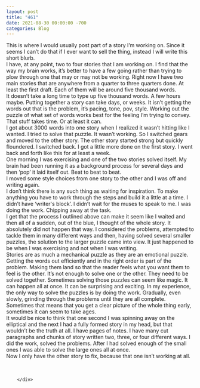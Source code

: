 ```yaml
---
layout: post
title: "461"
date: 2021-08-30 00:00:00 -700
categories: Blog
---
```


<div class="blog-content">
				<div class="paragraph"><span><span>This is where I would usually post part of a story I&rsquo;m working on. Since it seems I can&rsquo;t do that if I ever want to sell the thing, instead I will write this short blurb.&nbsp;</span></span><br><span></span><span><span>I have, at any point, two to four stories that I am working on. I find that the way my brain works, it&rsquo;s better to have a few going rather than trying to plow through one that may or may not be working. Right now I have two main stories that are anywhere from a quarter to three quarters done. At least the first draft. Each of them will be around five thousand words.&nbsp;</span></span><br><span></span><span><span>It doesn&rsquo;t take a long time to type up five thousand words. A few hours maybe. Putting together a story can take days, or weeks. It isn&rsquo;t getting the words out that is the problem, it&rsquo;s pacing, tone, pov, style. Working out the puzzle of what set of words works best for the feeling I&rsquo;m trying to convey. That stuff takes time. Or at least it can.</span></span><br><span></span><span><span>I got about 3000 words into one story when I realized it wasn&rsquo;t hitting like I wanted. I tried to solve that puzzle. It wasn&rsquo;t working. So I switched gears and moved to the other story. The other story started strong but quickly floundered. I switched back. I got a little more done on the first story. I went back and forth like this for at least a week.</span></span><br><span></span><span><span>One morning I was exercising and one of the two stories solved itself. My brain had been running it as a background process for several days and then &lsquo;pop&rsquo; it laid itself out. Beat to beat to beat.&nbsp;</span></span><br><span></span><span><span>I moved some style choices from one story to the other and I was off and writing again.&nbsp;</span></span><br><span></span><span><span>I don&rsquo;t think there is any such thing as waiting for inspiration. To make anything you have to work through the steps and build it a little at a time. I didn&rsquo;t have &lsquo;writer's block&rsquo;. I didn&rsquo;t wait for the muses to speak to me. I was doing the work. Chipping away at the task.&nbsp;</span></span><br><span></span><span><span>I get that the process I outlined above can make it seem like I waited and then all of a sudden, out of the blue, I thought of the whole story. It absolutely did not happen that way. I considered the problems, attempted to tackle them in many different ways and then, having solved several smaller puzzles, the solution to the larger puzzle came into view. It just happened to be when I was exercising and not when I was writing.&nbsp;</span></span><br><span></span><span><span>Stories are as much a mechanical puzzle as they are an emotional puzzle. Getting the words out efficiently and in the right order is part of the problem. Making them land so that the reader feels what you want them to feel is the other. It&rsquo;s not enough to solve one or the other. They need to be solved together. Sometimes solving those puzzles can seem like magic. It can happen all at once. It can be surprising and exciting. In my experience, the only way to solve the puzzles is by doing the work. Gradually, even slowly, grinding through the problems until they are all complete. Sometimes that means that you get a clear picture of the whole thing early, sometimes it can seem to take ages.&nbsp;</span></span><br><span></span><span><span>It would be nice to think that one second I was spinning away on the elliptical and the next I had a fully formed story in my head, but that wouldn&rsquo;t be the truth at all. I have pages of notes. I have many cut paragraphs and chunks of story written two, three, or four different ways. I did the work, solved the problems. After I had solved enough of the small ones I was able to solve the large ones all at once.&nbsp;</span></span><br><span></span><span><span>Now I only have the other story to fix, because that one isn&rsquo;t working at all.&nbsp;</span></span><br><span></span><br>&#8203;</div>

		</div>
        